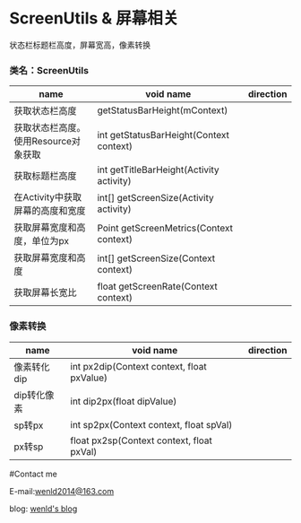 # ScreenUtils & 屏幕相关
状态栏标题栏高度，屏幕宽高，像素转换
### 类名：ScreenUtils

| name        | void name           | direction  |
| ------------- | ------------- | :-----:|
| 获取状态栏高度      | getStatusBarHeight(mContext)  | |
| 获取状态栏高度。 使用Resource对象获取      |  int getStatusBarHeight(Context context)    |  |
| 获取标题栏高度 | int getTitleBarHeight(Activity activity)  |    |
| 在Activity中获取屏幕的高度和宽度 | int[] getScreenSize(Activity activity) |     |
| 获取屏幕宽度和高度，单位为px |  Point getScreenMetrics(Context context) |    |
| 获取屏幕宽度和高度 | int[] getScreenSize(Context context)  |    |
| 获取屏幕长宽比 |  float getScreenRate(Context context) |    |

### 像素转换

| name        | void name           | direction  |
| ------------- | ------------- | :-----:|
| 像素转化dip      | int px2dip(Context context, float pxValue)  | |
| dip转化像素 |  int dip2px(float dipValue) |  |
| sp转px | int sp2px(Context context, float spVal)  |    |
| px转sp | float px2sp(Context context, float pxVal) |     |

#Contact me

E-mail:wenld2014@163.com

blog: [wenld's blog](http://blog.csdn.net/sinat_15877283)
